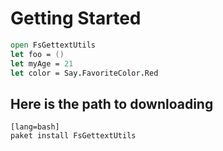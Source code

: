# Getting Started

```fsharp
open FsGettextUtils
let foo = ()
let myAge = 21
let color = Say.FavoriteColor.Red
```

## Here is the path to downloading

    [lang=bash]
    paket install FsGettextUtils


